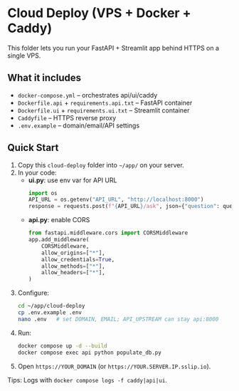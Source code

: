 # Cloud Deploy (VPS + Docker + Caddy)

This folder lets you run your FastAPI + Streamlit app behind HTTPS on a single VPS.

## What it includes
- `docker-compose.yml` – orchestrates api/ui/caddy
- `Dockerfile.api` + `requirements.api.txt` – FastAPI container
- `Dockerfile.ui`  + `requirements.ui.txt` – Streamlit container
- `Caddyfile` – HTTPS reverse proxy
- `.env.example` – domain/email/API settings

## Quick Start
1) Copy this `cloud-deploy` folder into `~/app/` on your server.
2) In your code:
   - **ui.py**: use env var for API URL
     ```python
     import os
     API_URL = os.getenv("API_URL", "http://localhost:8000")
     response = requests.post(f"{API_URL}/ask", json={"question": question}, timeout=120)
     ```
   - **api.py**: enable CORS
     ```python
     from fastapi.middleware.cors import CORSMiddleware
     app.add_middleware(
         CORSMiddleware,
         allow_origins=["*"],
         allow_credentials=True,
         allow_methods=["*"],
         allow_headers=["*"],
     )
     ```
3) Configure:
   ```bash
   cd ~/app/cloud-deploy
   cp .env.example .env
   nano .env   # set DOMAIN, EMAIL; API_UPSTREAM can stay api:8000
   ```
4) Run:
   ```bash
   docker compose up -d --build
   docker compose exec api python populate_db.py
   ```
5) Open `https://YOUR_DOMAIN` (or `https://YOUR.SERVER.IP.sslip.io`).

Tips: Logs with `docker compose logs -f caddy|api|ui`.
